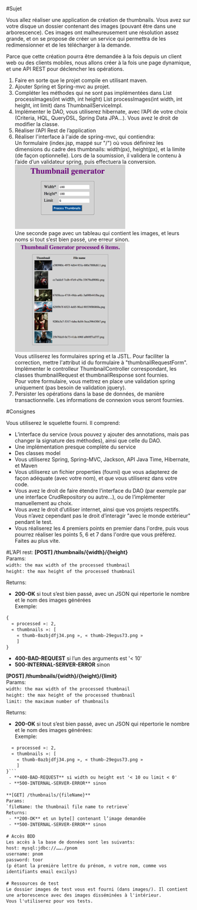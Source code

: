 #Sujet

Vous allez réaliser une application de création de thumbnails.
Vous avez sur votre disque un dossier contenant des images (pouvant être dans une arborescence).
Ces images ont malheureusement une résolution assez grande, et on se propose de créer un service qui permettra de les redimensionner et de les télécharger à la demande.

Parce que cette création pourra être demandée à la fois depuis un client web ou des clients mobiles, nous allons créer à la fois une page dynamique, et une API REST pour déclencher les opérations.

1. Faire en sorte que le projet compile en utilisant maven.
2. Ajouter Spring et Spring-mvc au projet.
3. Compléter les méthodes qui ne sont pas implémentées dans List<String> processImages(int width, int height) List<String> processImages(int width, int height, int limit) dans ThumbnailServiceImpl.
4. Implémenter le DAO, vous utiliserez hibernate, avec l’API de votre choix (Criteria, HQL, QueryDSL, Spring Data JPA…). Vous avez le droit de modifier la classe.
5. Réaliser l’API Rest de l’application
6. Réaliser l'interface à l'aide de spring-mvc, qui contiendra:  
   Un formulaire (index.jsp, mappé sur "/") où vous définirez les dimensions du cadre des thumbnails: width(px), height(px), et la limite (de façon optionnelle). Lors de la soumission, il validera le contenu à l’aide d’un validateur spring, puis effectuera la conversion.  
   ![Image index](data/index.png "Exemple de landing page")  
   Une seconde page avec un tableau qui contient les images, et leurs noms si tout s’est bien passé, une erreur sinon.  
   ![Image index](data/result.png "Exemple de page de résultats")  
   Vous utiliserez les formulaires spring et la JSTL. Pour faciliter la correction, mettre l'attribut id du formulaire à "thumbnailRequestForm".  
   Implémenter le controlleur ThumbnailController correspondant, les classes thumbnailRequest et thumbnailResponse sont fournies.  
   Pour votre formulaire, vous mettrez en place une validation spring uniquement (pas besoin de validation jquery).  
7. Persister les opérations dans la base de données, de manière transactionnelle. Les informations de connexion vous seront fournies.    

#Consignes

Vous utiliserez le squelette fourni. Il comprend:  
 - L’interface du service (vous pouvez y ajouter des annotations, mais pas changer la signature des méthodes), ainsi que celle du DAO.  
 - Une implémentation presque complète du service  
 - Des classes model  
 - Vous utiliserez Spring, Spring-MVC, Jackson, API Java Time, Hibernate, et Maven  
 - Vous utiliserez un fichier properties (fourni) que vous adapterez de façon adéquate (avec votre nom), et que vous utiliserez dans votre code.  
 - Vous avez le droit de faire étendre l’interface du DAO (par exemple par une interface CrudRepository ou autre...), ou de l’implémenter manuellement au choix.  
 - Vous avez le droit d’utiliser internet, ainsi que vos projets respectifs. Vous n’avez cependant pas le droit d’interagir "avec le monde extérieur" pendant le test.  
 - Vous réaliserez les 4 premiers points en premier dans l'ordre, puis vous pourrez réaliser les points 5, 6 et 7 dans l'ordre que vous préférez. Faites au plus vite.  
 

#L’API rest:
**[POST] /thumbnails/{width}/{height}**  
Params:  
`width: the max width of the processed thumbnail`  
`height: the max height of the processed thumbnail`

Returns:    
 - **200-OK** si tout s’est bien passé, avec un JSON qui répertorie le nombre et le nom des images générées    
Exemple:  
```
{
  « processed »: 2,
  « thumbnails »: [
    « thumb-0azbjdfj34.png », « thumb-29egus73.png » 
    ]
}
```  
 - **400-BAD-REQUEST** si l’un des arguments est '< 10'  
 - **500-INTERNAL-SERVER-ERROR** sinon  

**[POST] /thumbnails/{width}/{height}/{limit}**  
Params:  
`width: the max width of the processed thumbnail`  
`height: the max height of the processed thumbnail`  
`limit: the maximum number of thumbnails`  

Returns:  
 - **200-OK** si tout s’est bien passé, avec un JSON qui répertorie le nombre et le nom des images générées:  
Exemple:  
```{
  « processed »: 2,
  « thumbnails »: [
    « thumb-0azbjdfj34.png », « thumb-29egus73.png » 
    ]
}```  
 - **400-BAD-REQUEST** si width ou height est '< 10 ou limit < 0'
 - **500-INTERNAL-SERVER-ERROR** sinon  

**[GET] /thumbnails/{fileName}**  
Params:  
`fileName: the thumbnail file name to retrieve`  
Returns:  
 - **200-OK** et un byte[] contenant l’image demandée  
 - **500-INTERNAL-SERVER-ERROR** sinon

# Accès BDD  
Les accès à la base de données sont les suivants:  
host: mysql:jdbc://……./pnom  
username: pnom  
password: toor  
(p étant la première lettre du prénom, n votre nom, comme vos identifiants email excilys)
  
# Ressources de test
Le dossier images de test vous est fourni (dans images/). Il contient une arborescence avec des images disséminées à l'intérieur.  
Vous l'utiliserez pour vos tests.
